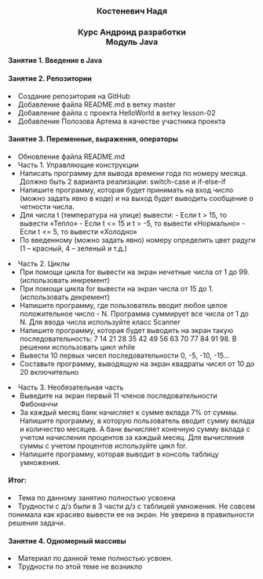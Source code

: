 <h3 align="center">Костеневич Надя</h3>
<h3 align="center">Курс Андроид разработки <br> Модуль Java</h3>
<h4 align="left">Занятие 1. Введение в Java </h4>

<h4 align="left">Занятие 2. Репозитории </h4>
 <li>Создание репозитория на GitHub</li>
 <li>Добавление файла README.md в ветку master</li>
 <li>Добавление файла с проекта HelloWorld в ветку lesson-02</li>
 <li>Добавление Полозова Артема в качестве участника проекта</li>

<h4 align="left">Занятие 3. Переменные, выражения, операторы </h4>
 <li>Обновление файла README.md</li>
 <li> Часть 1. Управляющие конструкции
 <ul>
<li>Написать программу для вывода времени года по номеру месяца. Должно быть 2 варианта 
реализации: switch-case и if-else-if  </li>
<li>Напишите программу, которая будет принимать на вход число (можно задать явно в коде) и на выход 
будет выводить сообщение о четности числа.  </li>
<li>Для числа t (температура на улице) вывести:
- Если t > 15, то вывести «Тепло»
- Если t <= 15 и t > -5, то вывести «Нормально»
- Если t <= 5, то вывести «Холодно»  </li>
<li> По введенному (можно задать явно) номеру определить цвет радуги (1 – красный, 4 – зеленый и т.д.)</li>
</ul>
</li>
 <li> Часть 2. Циклы
 <ul>
<li>При помощи цикла for вывести на экран нечетные числа от 1 до 99. (использовать инкремент)  </li>
<li>При помощи цикла for вывести на экран числа от 15 до 1. (использовать декремент) </li>
<li>Напишите программу, где пользователь вводит любое целое положительное число - N. Программа 
суммирует все числа от 1 до N. Для ввода числа используйте класс Scanner </li>
<li> Напишите программу, которая будет выводить на экран такую последовательность: 7 14 21 28 35 42 
49 56 63 70 77 84 91 98. В решении использовать цикл while</li>
<li> Вывести 10 первых чисел последовательности 0, -5, -10, -15…</li>
<li> Составьте программу, выводящую на экран квадраты чисел от 10 до 20 включительно</li>
</ul>
</li>
<li> Часть 3. Необязательная часть
 <ul>
<li>Выведите на экран первый 11 членов последовательности Фибоначчи</li>
<li>За каждый месяц банк начисляет к сумме вклада 7% от суммы. Напишите программу, в которую 
пользователь вводит сумму вклада и количество месяцев. А банк вычисляет конечную сумму вклада 
с учетом начисления процентов за каждый месяц. Для вычисления суммы с учетом процентов 
используйте цикл for. </li>
<li>Напишите программу, которая выводит в консоль таблицу умножения. </li>
</ul>
</li>
<h4> Итог: </h4>
<li> Тема по данному занятию полностью усвоена</li>
<li> Трудности с д/з были в 3 части д/з с таблицей умножения. Не совсем понимала как красиво вывести ее на экран. Не уверена в правильности решения задачи.</li>

<h4 align="left">Занятие 4. Одномерный массивы </h4>
 <li>Материал по данной теме полностью усвоен.</li>
 <li>Трудности по этой теме не возникло</li>

